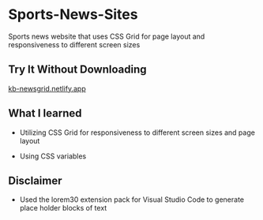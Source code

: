 # Sports-News-Sites
Sports news website that uses CSS Grid for page layout and responsiveness to different screen sizes

## Try It Without Downloading
[kb-newsgrid.netlify.app](https://kb-newsgrid.netlify.app)

## What I learned

 * Utilizing CSS Grid for responsiveness to different screen sizes and page layout
 
 * Using CSS variables

## Disclaimer

 - Used the lorem30 extension pack for Visual Studio Code to generate place holder blocks of text

 

 
